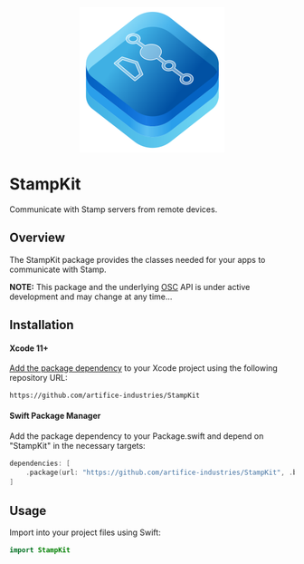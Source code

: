 <p align="center">
    <img src="stampkit-icon.svg" width="256" align="middle" alt=“StampKit”/>
</p>

# StampKit
Communicate with Stamp servers from remote devices.

## Overview
The StampKit package provides the classes needed for your apps to communicate with Stamp.

**NOTE:** This package and the underlying [OSC](http://opensoundcontrol.org/introduction-osc) API is under active development and may change at any time...

## Installation

#### Xcode 11+
[Add the package dependency](https://developer.apple.com/documentation/xcode/adding_package_dependencies_to_your_app) to your Xcode project using the following repository URL: 
``` 
https://github.com/artifice-industries/StampKit
```
#### Swift Package Manager

Add the package dependency to your Package.swift and depend on "StampKit" in the necessary targets:

```  swift
dependencies: [
    .package(url: "https://github.com/artifice-industries/StampKit", .branch("master"))
]
```

## Usage

Import into your project files using Swift:

``` swift
import StampKit
```
